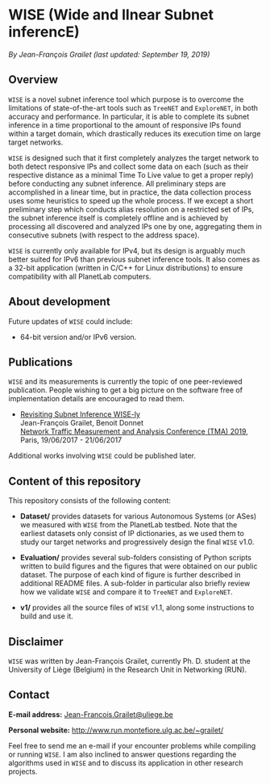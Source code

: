 # WISE (Wide and lInear Subnet inferencE)

*By Jean-François Grailet (last updated: September 19, 2019)*

## Overview

`WISE` is a novel subnet inference tool which purpose is to overcome the limitations of state-of-the-art tools such as `TreeNET` and `ExploreNET`, in both accuracy and performance. In particular, it is able to complete its subnet inference in a time proportional to the amount of responsive IPs found within a target domain, which drastically reduces its execution time on large target networks.

`WISE` is designed such that it first completely analyzes the target network to both detect responsive IPs and collect some data on each (such as their respective distance as a minimal Time To Live value to get a proper reply) before conducting any subnet inference. All preliminary steps are accomplished in a linear time, but in practice, the data collection process uses some heuristics to speed up the whole process. If we except a short preliminary step which conducts alias resolution on a restricted set of IPs, the subnet inference itself is completely offline and is achieved by processing all discovered and analyzed IPs one by one, aggregating them in consecutive subnets (with respect to the address space).

`WISE` is currently only available for IPv4, but its design is arguably much better suited for IPv6 than previous subnet inference tools. It also comes as a 32-bit application (written in C/C++ for Linux distributions) to ensure compatibility with all PlanetLab computers.

## About development

Future updates of `WISE` could include:

* 64-bit version and/or IPv6 version.

## Publications

`WISE` and its measurements is currently the topic of one peer-reviewed publication. People wishing to get a big picture on the software free of implementation details are encouraged to read them.

* [Revisiting Subnet Inference WISE-ly](http://www.run.montefiore.ulg.ac.be/~grailet/docs/publications/WISE_TMA_2019.pdf)<br />
  Jean-François Grailet, Benoit Donnet<br />
  [Network Traffic Measurement and Analysis Conference (TMA) 2019](http://tma.ifip.org/2019/), Paris, 19/06/2017 - 21/06/2017

Additional works involving `WISE` could be published later.

## Content of this repository

This repository consists of the following content:

* **Dataset/** provides datasets for various Autonomous Systems (or ASes) we measured with `WISE` from the PlanetLab testbed. Note that the earliest datasets only consist of IP dictionaries, as we used them to study our target networks and progressively design the final `WISE` v1.0.

* **Evaluation/** provides several sub-folders consisting of Python scripts written to build figures and the figures that were obtained on our public dataset. The purpose of each kind of figure is further described in additional README files. A sub-folder in particular also briefly review how we validate `WISE` and compare it to `TreeNET` and `ExploreNET`.

* **v1/** provides all the source files of `WISE` v1.1, along some instructions to build and use it.

## Disclaimer

`WISE` was written by Jean-François Grailet, currently Ph. D. student at the University of Liège (Belgium) in the Research Unit in Networking (RUN).

## Contact

**E-mail address:** Jean-Francois.Grailet@uliege.be

**Personal website:** http://www.run.montefiore.ulg.ac.be/~grailet/

Feel free to send me an e-mail if your encounter problems while compiling or running `WISE`. I am also inclined to answer questions regarding the algorithms used in `WISE` and to discuss its application in other research projects.
